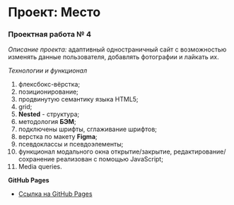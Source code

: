 # Проект: Место

### Проектная работа № 4


_Описание проекта:_ адаптивный одностраничный сайт с возможностью изменять данные пользователя, добавлять фотографии и лайкать их.

_Технологии и функционал_
 1) флексбокс-вёрстка;
 2) позиционирование;
 3) продвинутую семантику языка HTML5;
 4) grid;
 5) **Nested** - структура;
 6) методология **БЭМ**;
 7) подключены шрифты, сглаживание шрифтов;
 8) верстка по макету **Figma**;
 9) псевдоклассы и псевдоэлементы;
 10) функционал модального окна открытие/закрытие, редактирование/сохранение реализован с помощью JavaScript;
 11) Media queries.


**GitHub Pages**

* [Ссылка на GitHub Pages](https://biswap9.github.io/mesto/)

